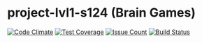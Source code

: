 # project-lvl1-s124 (Brain Games)

[![Code Climate](https://codeclimate.com/github/irastypain/project-lvl1-s124/badges/gpa.svg)](https://codeclimate.com/github/irastypain/project-lvl1-s124)
[![Test Coverage](https://codeclimate.com/github/irastypain/project-lvl1-s124/badges/coverage.svg)](https://codeclimate.com/github/irastypain/project-lvl1-s124/coverage)
[![Issue Count](https://codeclimate.com/github/irastypain/project-lvl1-s124/badges/issue_count.svg)](https://codeclimate.com/github/irastypain/project-lvl1-s124)
[![Build Status](https://travis-ci.org/irastypain/project-lvl1-s124.svg?branch=master)](https://travis-ci.org/irastypain/project-lvl1-s124)
